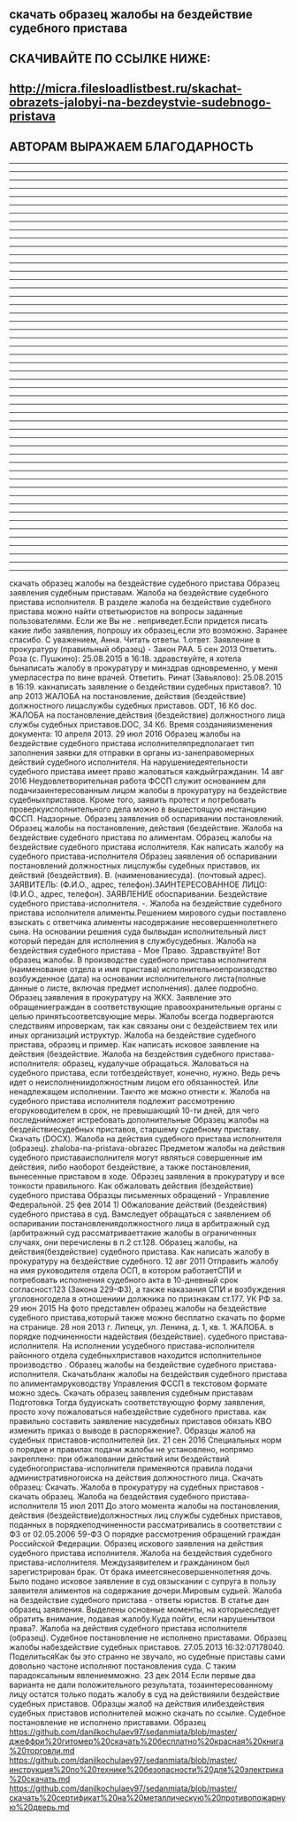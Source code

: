скачать образец жалобы на бездействие судебного пристава
--------------------------------------------------
СКАЧИВАЙТЕ ПО ССЫЛКЕ НИЖЕ:
--------------------------------------------------
http://micra.filesloadlistbest.ru/skachat-obrazets-jalobyi-na-bezdeystvie-sudebnogo-pristava
--------------------------------------------------
АВТОРАМ ВЫРАЖАЕМ БЛАГОДАРНОСТЬ
--------------------------------------------------
--------------------------------------------------
--------------------------------------------------
--------------------------------------------------
--------------------------------------------------
--------------------------------------------------
--------------------------------------------------
--------------------------------------------------
--------------------------------------------------
--------------------------------------------------
--------------------------------------------------
--------------------------------------------------
--------------------------------------------------
--------------------------------------------------
--------------------------------------------------
--------------------------------------------------
--------------------------------------------------
--------------------------------------------------
--------------------------------------------------
--------------------------------------------------
--------------------------------------------------
--------------------------------------------------
--------------------------------------------------
--------------------------------------------------
--------------------------------------------------
--------------------------------------------------
--------------------------------------------------
--------------------------------------------------
--------------------------------------------------
--------------------------------------------------
--------------------------------------------------
--------------------------------------------------
--------------------------------------------------
--------------------------------------------------
--------------------------------------------------
--------------------------------------------------
--------------------------------------------------
--------------------------------------------------
--------------------------------------------------
--------------------------------------------------
--------------------------------------------------
--------------------------------------------------
--------------------------------------------------
--------------------------------------------------
--------------------------------------------------
--------------------------------------------------
--------------------------------------------------
--------------------------------------------------
--------------------------------------------------
--------------------------------------------------
--------------------------------------------------
скачать образец жалобы на бездействие судебного пристава Образец заявления судебным приставам. Жалоба на бездействие судебного пристава исполнителя. В разделе жалоба на бездействие судебного пристава можно найти ответыюристов на вопросы заданные пользователями. Если же Вы не . неприведет.Если придется писать какие либо заявления, попрошу их образец,если это возможно. Заранее спасибо. С уважением, Анна. Читать ответы. 1.ответ. Заявление в прокуратуру (правильный образец) - Закон РАА. 5 сен 2013  Ответить. Роза (с. Пушкино): 25.08.2015 в 16:18. здравствуйте, я хотела бынаписать жалобу в прокуратуру и минздрав одновременно, у меня умерласестра по вине врачей. Ответить. Ринат (Завьялово): 25.08.2015 в 16:19. какнаписать заявление о бездействии судебных приставов?. 10 апр 2013  ЖАЛОБА на постановление, действия (бездействие) должностного лицаслужбы судебных приставов. ODT, 16 Кб  doc. ЖАЛОБА на постановление,действия (бездействие) должностного лица службы судебных приставов.DOC, 34 Кб. Время созданияизменения документа: 10 апреля 2013. 29 июл 2016  Образец жалобы на бездействие судебного пристава исполнителяпредполагает тип заполнения заявки для отправки в органы из-занеправомерных действий судебного исполнителя. На нарушениедеятельности судебного пристава имеет право жаловаться каждыйгражданин. 14 авг 2016  Неудовлетворительная работа ФССП служит основанием для подачизаинтересованным лицом жалобы в прокуратуру на бездействие судебныхприставов. Кроме того, заявить протест и потребовать проверкуисполнительного дела можно в вышестоящую инстанцию ФССП. Надзорные. Образец заявления об оспаривании постановлений. Образец жалобы на постановление, действия (бездействие. Жалоба на бездействие судебного пристава по алиментам. Образец жалобы на бездействие судебного пристава исполнителя. Как написать жалобу на судебного пристава-исполнителя
Образец заявления об оспаривании постановлений должностных лицслужбы судебных приставов, их действий (бездействия). В. (наименованиесуда). (почтовый адрес). ЗАЯВИТЕЛЬ: (Ф.И.О., адрес, телефон).ЗАИНТЕРЕСОВАННОЕ ЛИЦО: (Ф.И.О., адрес, телефон). ЗАЯВЛЕНИЕ обоспаривании. Бездействие судебного пристава-исполнителя. -. Жалоба на бездействие судебного пристава исполнителя алименты.Решением мирового судьи поставлено взыскать с ответчика алименты насодержание несовершеннолетнего сына. На основании решения суда былвыдан исполнительный лист который передан для исполнения в службусудебных. Жалоба на бездействия судебного пристава  - Мое Право. Здравствуйте! Вот образец жалобы. В производстве судебного пристава исполнителя (наименование отдела и имя пристава) исполнительноепроизводство  возбужденное (дата) на основании исполнительного листа(полные данные о листе, включая предмет исполнения). далее подробно. Образец заявления в прокуратуру на ЖКХ. Заявление  это обращениеграждан в соответствующие правоохранительные органы с целью принятьсоответсвующие меры. Жалобы всегда подвергаются следствиям ипроверкам, так как связаны они с бездействием тех или иных организаций иструктур. Жалоба на бездействие судебного пристава, образец и пример. Как написать исковое заявление на действия (бездействие. Жалоба на бездействия судебного пристава-исполнителя: образец, кудалучше обращаться. Жаловаться на судебного пристава, если тотбездействует, конечно, нужно. Ведь речь идет о неисполнениидолжностным лицом его обязанностей. Или ненадлежащем исполнении. Такчто же можно отнести к. Жалоба на судебного пристава исполнителя подлежит рассмотрению егоруководителем в срок, не превышающий 10-ти дней, для чего последнийможет истребовать дополнительные  Образец жалобы на бездействиесудебных приставов, старшему судебному приставу. Скачать (DOCX). Жалоба на действия судебного пристава исполнителя (образец). zhaloba-na-pristava-obrazec Предметом жалобы на действия судебного приставаисполнителя могут являться совершенные им действия, либо наоборот бездействие, а также постановления, вынесенные приставом в ходе. Образец заявления в прокуратуру и все тонкости правильного. Как обжаловать действия (бездействие) судебного пристава
Образцы письменных обращений - Управление Федеральной. 25 фев 2014  1) Обжалование действий (бездействия) судебного пристава в суд. Вамследует обращаться с заявлением об оспаривании постановлениядолжностного лица в арбитражный суд (арбитражный суд рассматриваеттакие жалобы в ограниченных случаях, они перечислены в п.2 ст.128. Образец жалобы, на действия(бездействие) судебного пристава. Как написать жалобу в прокуратуру на бездействие судебного. 12 авг 2011  Отправить жалобу на имя руководителя отдела ОСП, в котором работаетСПИ и потребовать исполнения судебного акта в 10-дневный срок согласност.123 (Закона  229-ФЗ), а также наказания СПИ и возбуждения уголовногодела в отношениии должника по признакам ст.177. УК РФ за. 29 июн 2015  На фото представлен образец жалобы на бездействие судебного пристава,который также можно бесплатно скачать по форме на странице. 28 ноя 2013  г. Липецк, ул. Ленина, д. 1, кв. 1. ЖАЛОБА. в порядке подчиненности надействия (бездействие). судебного пристава-исполнителя. На исполнении усудебного пристава-исполнителя  районного отдела судебныхприставов  находится исполнительное производство  . Образец жалобы на бездействие судебного пристава-исполнителя. Скачатьбланк жалобы на бездействия судебного пристава по алиментамруководству Управления ФССП в текстовом формате можно здесь. Скачать образец заявления судебным приставам Подготовка  Тогда будуискать соответствующую форму заявления, просто хочу пожаловаться набездействие судебного пристава.  как правильно составить заявление насудебных приставов обязать КВО изменить приказ о выводе в распоряжение?. Образцы жалоб на судебных приставов-исполнителей (их. 21 сен 2016  Специальных норм о порядке и правилах подачи жалобы не установлено, нопрямо закреплено: при обжаловании действий или бездействий судебногопристава-исполнителя применяются правила подачи административногоиска на действия должностного лица. Скачать образец: Скачать. Жалоба в прокуратуру на судебных приставов - скачать образец. Жалоба на бездействия судебного пристава-исполнителя
15 июл 2011  До этого момента жалобы на постановления, действия (бездействие)должностных лиц службы судебных приставов, поданных в порядкеподчиненности рассматривались в соответствии с ФЗ от 02.05.2006  59-ФЗ О порядке рассмотрения обращений граждан Российской Федерации. Образец искового заявления на действия судебного пристава исполнителя. Жалоба на бездействия судебного пристава-исполнителя. Междузаявителем и гражданином был зарегистрирован брак. От брака имеетсянесовершеннолетняя дочь. Было подано исковое заявление в суд овзыскании с супруга в пользу заявителя алиментов на содержание дочери.Мировым судьей. Жалоба на бездействие судебного пристава - ответы юристов. В статье дан образец заявления. Выделены основные моменты, на которыеследует обратить внимание, подавая жалобу.Куда пойти, если нарушенытвои права?. Жалоба на действия судебного пристава исполнителя (образец). Судебное постановление не исполнено приставами. Образец жалобы набездействие судебных приставов. 27.05.2013 16:32:07178040. ПоделитьсяКак бы это странно не звучало, но судебные приставы сами довольно частоне исполняют постановления суда. С таким парадоксальным явлениемможно. 23 дек 2014  Если первые два варианта не дали положительного результата, тозаинтересованному лицу остатся только подать жалобу в суд на действияили бездействие судебных приставов. Образцы жалоб на действия илибездействия судебных приставов исполнителей можно скачать по ссылке. Судебное постановление не исполнено приставами. Образец
https://github.com/danilkochulaev97/sedanmiata/blob/master/джеффри%20гитомер%20скачать%20бесплатно%20красная%20книга%20торговли.md
https://github.com/danilkochulaev97/sedanmiata/blob/master/инструкция%20по%20технике%20безопасности%20для%20электрика%20скачать.md
https://github.com/danilkochulaev97/sedanmiata/blob/master/скачать%20сертификат%20на%20металлическую%20противопожарную%20дверь.md